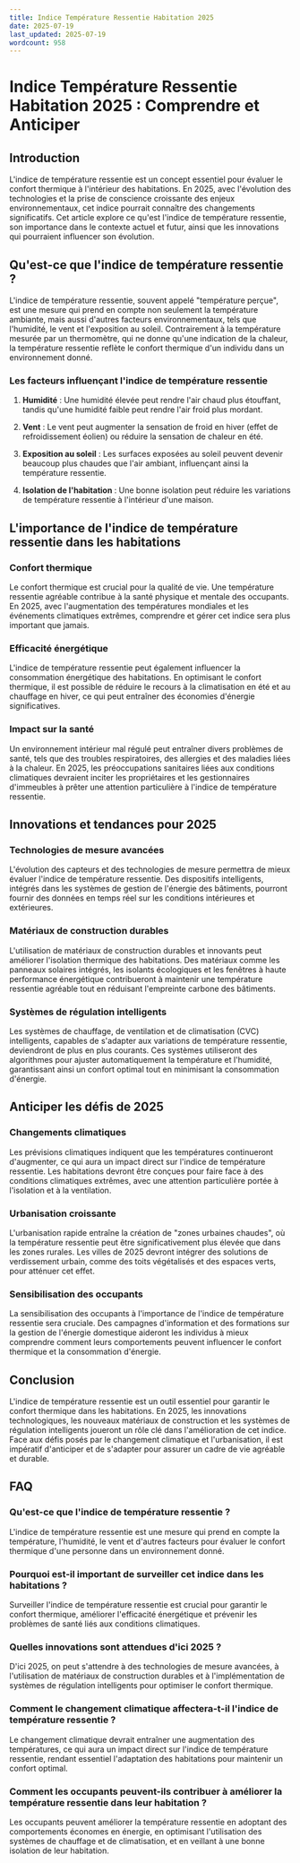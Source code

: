 ```yaml
---
title: Indice Température Ressentie Habitation 2025
date: 2025-07-19
last_updated: 2025-07-19
wordcount: 958
---
```


# Indice Température Ressentie Habitation 2025 : Comprendre et Anticiper

## Introduction

L'indice de température ressentie est un concept essentiel pour évaluer le confort thermique à l'intérieur des habitations. En 2025, avec l'évolution des technologies et la prise de conscience croissante des enjeux environnementaux, cet indice pourrait connaître des changements significatifs. Cet article explore ce qu'est l'indice de température ressentie, son importance dans le contexte actuel et futur, ainsi que les innovations qui pourraient influencer son évolution.

## Qu'est-ce que l'indice de température ressentie ?

L'indice de température ressentie, souvent appelé "température perçue", est une mesure qui prend en compte non seulement la température ambiante, mais aussi d'autres facteurs environnementaux, tels que l'humidité, le vent et l'exposition au soleil. Contrairement à la température mesurée par un thermomètre, qui ne donne qu'une indication de la chaleur, la température ressentie reflète le confort thermique d'un individu dans un environnement donné.

### Les facteurs influençant l'indice de température ressentie

1. **Humidité** : Une humidité élevée peut rendre l'air chaud plus étouffant, tandis qu'une humidité faible peut rendre l'air froid plus mordant.
   
2. **Vent** : Le vent peut augmenter la sensation de froid en hiver (effet de refroidissement éolien) ou réduire la sensation de chaleur en été.

3. **Exposition au soleil** : Les surfaces exposées au soleil peuvent devenir beaucoup plus chaudes que l'air ambiant, influençant ainsi la température ressentie.

4. **Isolation de l'habitation** : Une bonne isolation peut réduire les variations de température ressentie à l'intérieur d'une maison.

## L'importance de l'indice de température ressentie dans les habitations

### Confort thermique

Le confort thermique est crucial pour la qualité de vie. Une température ressentie agréable contribue à la santé physique et mentale des occupants. En 2025, avec l'augmentation des températures mondiales et les événements climatiques extrêmes, comprendre et gérer cet indice sera plus important que jamais.

### Efficacité énergétique

L'indice de température ressentie peut également influencer la consommation énergétique des habitations. En optimisant le confort thermique, il est possible de réduire le recours à la climatisation en été et au chauffage en hiver, ce qui peut entraîner des économies d'énergie significatives.

### Impact sur la santé

Un environnement intérieur mal régulé peut entraîner divers problèmes de santé, tels que des troubles respiratoires, des allergies et des maladies liées à la chaleur. En 2025, les préoccupations sanitaires liées aux conditions climatiques devraient inciter les propriétaires et les gestionnaires d'immeubles à prêter une attention particulière à l'indice de température ressentie.

## Innovations et tendances pour 2025

### Technologies de mesure avancées

L'évolution des capteurs et des technologies de mesure permettra de mieux évaluer l'indice de température ressentie. Des dispositifs intelligents, intégrés dans les systèmes de gestion de l'énergie des bâtiments, pourront fournir des données en temps réel sur les conditions intérieures et extérieures.

### Matériaux de construction durables

L'utilisation de matériaux de construction durables et innovants peut améliorer l'isolation thermique des habitations. Des matériaux comme les panneaux solaires intégrés, les isolants écologiques et les fenêtres à haute performance énergétique contribueront à maintenir une température ressentie agréable tout en réduisant l'empreinte carbone des bâtiments.

### Systèmes de régulation intelligents

Les systèmes de chauffage, de ventilation et de climatisation (CVC) intelligents, capables de s'adapter aux variations de température ressentie, deviendront de plus en plus courants. Ces systèmes utiliseront des algorithmes pour ajuster automatiquement la température et l'humidité, garantissant ainsi un confort optimal tout en minimisant la consommation d'énergie.

## Anticiper les défis de 2025

### Changements climatiques

Les prévisions climatiques indiquent que les températures continueront d'augmenter, ce qui aura un impact direct sur l'indice de température ressentie. Les habitations devront être conçues pour faire face à des conditions climatiques extrêmes, avec une attention particulière portée à l'isolation et à la ventilation.

### Urbanisation croissante

L'urbanisation rapide entraîne la création de "zones urbaines chaudes", où la température ressentie peut être significativement plus élevée que dans les zones rurales. Les villes de 2025 devront intégrer des solutions de verdissement urbain, comme des toits végétalisés et des espaces verts, pour atténuer cet effet.

### Sensibilisation des occupants

La sensibilisation des occupants à l'importance de l'indice de température ressentie sera cruciale. Des campagnes d'information et des formations sur la gestion de l'énergie domestique aideront les individus à mieux comprendre comment leurs comportements peuvent influencer le confort thermique et la consommation d'énergie.

## Conclusion

L'indice de température ressentie est un outil essentiel pour garantir le confort thermique dans les habitations. En 2025, les innovations technologiques, les nouveaux matériaux de construction et les systèmes de régulation intelligents joueront un rôle clé dans l'amélioration de cet indice. Face aux défis posés par le changement climatique et l'urbanisation, il est impératif d'anticiper et de s'adapter pour assurer un cadre de vie agréable et durable.

## FAQ

### Qu'est-ce que l'indice de température ressentie ?

L'indice de température ressentie est une mesure qui prend en compte la température, l'humidité, le vent et d'autres facteurs pour évaluer le confort thermique d'une personne dans un environnement donné.

### Pourquoi est-il important de surveiller cet indice dans les habitations ?

Surveiller l'indice de température ressentie est crucial pour garantir le confort thermique, améliorer l'efficacité énergétique et prévenir les problèmes de santé liés aux conditions climatiques.

### Quelles innovations sont attendues d'ici 2025 ?

D'ici 2025, on peut s'attendre à des technologies de mesure avancées, à l'utilisation de matériaux de construction durables et à l'implémentation de systèmes de régulation intelligents pour optimiser le confort thermique.

### Comment le changement climatique affectera-t-il l'indice de température ressentie ?

Le changement climatique devrait entraîner une augmentation des températures, ce qui aura un impact direct sur l'indice de température ressentie, rendant essentiel l'adaptation des habitations pour maintenir un confort optimal.

### Comment les occupants peuvent-ils contribuer à améliorer la température ressentie dans leur habitation ?

Les occupants peuvent améliorer la température ressentie en adoptant des comportements économes en énergie, en optimisant l'utilisation des systèmes de chauffage et de climatisation, et en veillant à une bonne isolation de leur habitation.